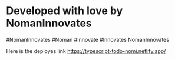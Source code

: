 # Developed with love by NomanInnovates
#NomanInnovates
#Noman 
#Innovate
#Innovates
NomanInnovates

Here is the deployes link
https://typescript-todo-nomi.netlify.app/

